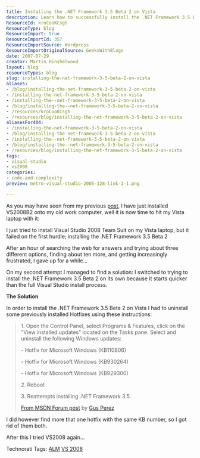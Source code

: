 ```yaml
---
title: Installing the .NET Framework 3.5 Beta 2 on Vista
description: Learn how to successfully install the .NET Framework 3.5 Beta 2 on Vista with step-by-step instructions and troubleshooting tips. Simplify your setup today!
ResourceId: kroCooKCsgh
ResourceType: blog
ResourceImport: true
ResourceImportId: 357
ResourceImportSource: Wordpress
ResourceImportOriginalSource: GeeksWithBlogs
date: 2007-07-29
creator: Martin Hinshelwood
layout: blog
resourceTypes: blog
slug: installing-the-net-framework-3-5-beta-2-on-vista
aliases:
- /blog/installing-the-net-framework-3-5-beta-2-on-vista
- /installing-the-net-framework-3-5-beta-2-on-vista
- /installing-the--net-framework-3-5-beta-2-on-vista
- /blog/installing-the--net-framework-3-5-beta-2-on-vista
- /resources/kroCooKCsgh
- /resources/blog/installing-the-net-framework-3-5-beta-2-on-vista
aliasesFor404:
- /installing-the-net-framework-3-5-beta-2-on-vista
- /blog/installing-the-net-framework-3-5-beta-2-on-vista
- /installing-the--net-framework-3-5-beta-2-on-vista
- /blog/installing-the--net-framework-3-5-beta-2-on-vista
- /resources/blog/installing-the-net-framework-3-5-beta-2-on-vista
tags:
- visual-studio
- vs2008
categories:
- code-and-complexity
preview: metro-visual-studio-2005-128-link-1-1.png

---
```

As you may have seen from my previous [post](http://blog.hinshelwood.com/archive/2007/07/27/Installing-Visual-Studio-2008-Beta-2.aspx "Installing Visual Studio 2008 Beta 2 on XP"), I have just installed VS2008B2 onto my old work computer, well it is now time to hit my Vista laptop with it:

I just tried to install Visual Studio 2008 Team Suit on my Vista laptop, but it failed on the first hurdle; installing the .NET Framework 3.5 Beta 2

After an hour of searching the web for answers and trying about three different options, finding about ten more, and getting increasingly frustrated, I gave up for a while...

On my second attempt I managed to find a solution: I switched to trying to install the .NET Framework 3.5 Beta 2 on its own because it starts quicker than the full Visual Studio install process.

**The Solution**

In order to install the .NET Framework 3.5 Beta 2 on Vista I had to uninstall some previously installed Hotfixes using these instructions:

> 1\. Open the Control Panel, select Programs & Features, click on the “View installed updates” located on the Tasks pane. Select and uninstall the following Windows updates:
>
> \- Hotfix for Microsoft Windows (KB110806)
>
> \- Hotfix for Microsoft Windows (KB930264)
>
> \- Hotfix for Microsoft Windows (KB929300)
>
> 2\. Reboot
>
> 3\. Reattempts installing .NET Framework 3.5.
>
> [From MSDN Forum post](http://forums.microsoft.com/MSDN/ShowPost.aspx?PostID=1705630&SiteID=1&pageid=0#1734475 "Re: [ ERROR ] Can't install .NET Framework 3.5") by [Gus Perez](http://blogs.msdn.com/gusperez/)

I did however find more that one hotfix with the same KB number, so I got rid of them both.

After this I tried VS2008 again...

Technorati Tags: [ALM](http://technorati.com/tags/ALM) [VS 2008](http://technorati.com/tags/VS+2008)
